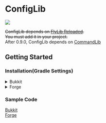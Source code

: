 # ConfigLib

[![](https://jitpack.io/v/TeamKun/ConfigLib.svg)](https://jitpack.io/#TeamKun/ConfigLib)

~~ConfigLib depends on [FlyLib Reloaded](https://github.com/TeamKun/flylib-reloaded).~~  
~~You must add it in your project.~~  
After 0.9.0, ConfigLib depends on [CommandLib](https://github.com/TeamKun/CommandLib)

## Getting Started

### Installation(Gradle Settings)

<details>
  <summary>Bukkit</summary>

```groovy
plugins {
    id "com.github.johnrengelman.shadow" version "6.1.0"
}

repositories {
    maven { url 'https://jitpack.io' }
}

dependencies {
    implementation "com.github.TeamKun.CommandLib:bukkit:0.3.1"
    implementation 'com.github.TeamKun.ConfigLib:bukkit:0.11.3'
}

shadowJar {
    archiveFileName = "${rootProject.name}-${project.version}.jar"
    relocate "net.kunmc.lab.commandlib", "${project.group}.${project.name.toLowerCase()}.commandlib"
    relocate "net.kunmc.lab.configlib", "${project.group}.${project.name.toLowerCase()}.configlib"
}
tasks.build.dependsOn tasks.shadowJar
  ```

</details>

<details>
  <summary>Forge</summary>

```groovy
plugins {
    id "com.github.johnrengelman.shadow" version "6.1.0"
}

repositories {
    maven { url 'https://jitpack.io' }
}

dependencies {
    implementation "com.github.TeamKun.CommandLib:forge:0.3.1"
    implementation "com.github.TeamKun.ConfigLib:forge:0.11.3"
}

shadowJar {
    archiveFileName = "${rootProject.name}-${project.version}.jar"
    dependencies {
        include(dependency("com.github.TeamKun.CommandLib:forge:.*"))
        include(dependency("com.github.TeamKun.ConfigLib:forge:.*"))
    }
    relocate "net.kunmc.lab.commandlib", "${project.group}.${project.name.toLowerCase()}.commandlib"
    relocate "net.kunmc.lab.configlib", "${project.group}.${project.name.toLowerCase()}.configlib"
    finalizedBy("reobfShadowJar")
}

reobf {
    shadowJar {
    }
}
```

</details>

### Sample Code

[Bukkit](/sample/bukkit/src/main/java/net/kunmc/lab/sampleplugin)  
[Forge](/sample/forge/src/main/java/net/kunmc/lab/samplemod)

